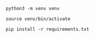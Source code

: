 ```
python3 -m venv venv
```

```
source venv/bin/activate
```

```
pip install -r requirements.txt
```
